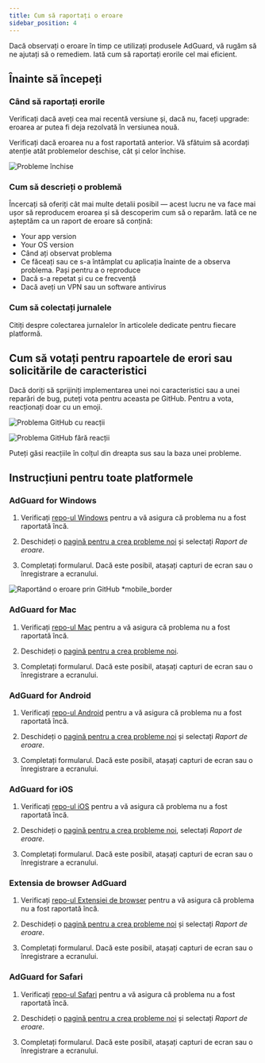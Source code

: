 ```yaml
---
title: Cum să raportați o eroare
sidebar_position: 4
---
```


Dacă observați o eroare în timp ce utilizați produsele AdGuard, vă rugăm să ne ajutați să o remediem. Iată cum să raportați erorile cel mai eficient.

## Înainte să începeți

### Când să raportați erorile

Verificați dacă aveți cea mai recentă versiune și, dacă nu, faceți upgrade: eroarea ar putea fi deja rezolvată în versiunea nouă.

Verificați dacă eroarea nu a fost raportată anterior. Vă sfătuim să acordați atenție atât problemelor deschise, cât și celor închise.

![Probleme închise](https://cdn.adtidy.org/content/kb/ad_blocker/general/closed_issues.png)

### Cum să descrieți o problemă

Încercați să oferiți cât mai multe detalii posibil — acest lucru ne va face mai ușor să reproducem eroarea și să descoperim cum să o reparăm. Iată ce ne așteptăm ca un raport de eroare să conțină:

- Your app version
- Your OS version
- Când ați observat problema
- Ce făceați sau ce s-a întâmplat cu aplicația înainte de a observa problema. Pași pentru a o reproduce
- Dacă s-a repetat și cu ce frecvență
- Dacă aveți un VPN sau un software antivirus

### Cum să colectați jurnalele

Citiți despre colectarea jurnalelor în articolele dedicate pentru fiecare platformă.

## Cum să votați pentru rapoartele de erori sau solicitările de caracteristici

Dacă doriți să sprijiniți implementarea unei noi caracteristici sau a unei reparări de bug, puteți vota pentru aceasta pe GitHub. Pentru a vota, reacționați doar cu un emoji.

![Problema GitHub cu reacții](https://cdn.adtidy.org/content/kb/ad_blocker/general/github_reaction.png)

![Problema GitHub fără reacții](https://cdn.adtidy.org/content/kb/ad_blocker/general/github_reaction2.png)

Puteți găsi reacțiile în colțul din dreapta sus sau la baza unei probleme.

## Instrucțiuni pentru toate platformele

### AdGuard for Windows

1. Verificați [repo-ul Windows](https://github.com/AdguardTeam/AdGuardforWindows/issues) pentru a vă asigura că problema nu a fost raportată încă.

2. Deschideți o [pagină pentru a crea probleme noi](https://github.com/AdguardTeam/AdguardForWindows/issues/new/choose) și selectați *Raport de eroare*.

3. Completați formularul. Dacă este posibil, atașați capturi de ecran sau o înregistrare a ecranului.

![Raportând o eroare prin GitHub *mobile_border](https://cdn.adtidy.org/content/kb/ad_blocker/general/windows_gh.png)

### AdGuard for Mac

1. Verificați [repo-ul Mac](https://github.com/AdguardTeam/AdGuardforMac/issues) pentru a vă asigura că problema nu a fost raportată încă.

2. Deschideți o [pagină pentru a crea probleme noi](https://github.com/AdguardTeam/AdguardForMac/issues/new).

3. Completați formularul. Dacă este posibil, atașați capturi de ecran sau o înregistrare a ecranului.

### AdGuard for Android

1. Verificați [repo-ul Android](https://github.com/AdguardTeam/AdGuardforAndroid/issues) pentru a vă asigura că problema nu a fost raportată încă.

2. Deschideți o [pagină pentru a crea probleme noi](https://github.com/AdguardTeam/AdguardForAndroid/issues/new/choose) și selectați *Raport de eroare*.

3. Completați formularul. Dacă este posibil, atașați capturi de ecran sau o înregistrare a ecranului.

### AdGuard for iOS

1. Verificați [repo-ul iOS](https://github.com/AdguardTeam/AdGuardforiOS/issues) pentru a vă asigura că problema nu a fost raportată încă.

2. Deschideți o [pagină pentru a crea probleme noi](https://github.com/AdguardTeam/AdguardForiOS/issues/new/choose), selectați *Raport de eroare*.

3. Completați formularul. Dacă este posibil, atașați capturi de ecran sau o înregistrare a ecranului.

### Extensia de browser AdGuard

1. Verificați [repo-ul Extensiei de browser](https://github.com/AdguardTeam/AdguardBrowserExtension/issues/) pentru a vă asigura că problema nu a fost raportată încă.

2. Deschideți o [pagină pentru a crea probleme noi](https://github.com/AdguardTeam/AdguardBrowserExtension/issues/new/choose) și selectați *Raport de eroare*.

3. Completați formularul. Dacă este posibil, atașați capturi de ecran sau o înregistrare a ecranului.

### AdGuard for Safari

1. Verificați [repo-ul Safari](https://github.com/AdguardTeam/AdGuardForSafari/issues) pentru a vă asigura că problema nu a fost raportată încă.

2. Deschideți o [pagină pentru a crea probleme noi](https://github.com/AdguardTeam/AdGuardForSafari/issues/new/choose) și selectați *Raport de eroare*.

3. Completați formularul. Dacă este posibil, atașați capturi de ecran sau o înregistrare a ecranului.
